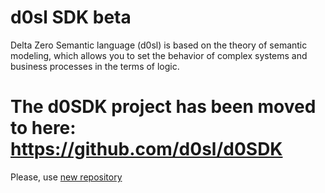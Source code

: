 # d0sl SDK beta
Delta Zero Semantic language (d0sl) is based on the theory of semantic modeling, which allows you to set the behavior of complex systems and business processes in the terms of logic.

# The d0SDK project has been moved to here: https://github.com/d0sl/d0SDK
Please, use [new repository](https://github.com/d0sl/d0SDK)

